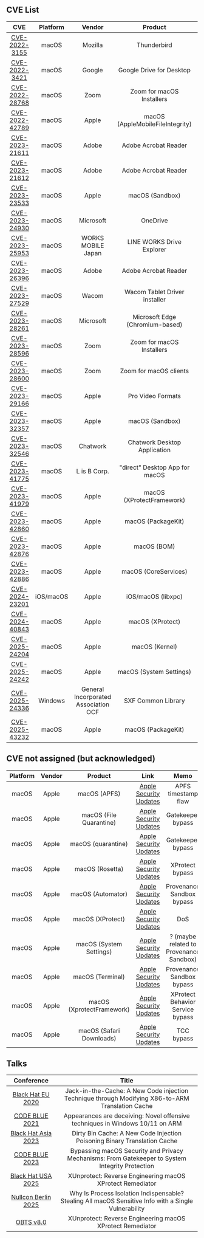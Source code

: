 ## CVE List

|CVE|Platform|Vendor|Product|Classification|
|:--:|:--:|:--:|:--:|:--:|
|[CVE-2022-3155](https://www.mozilla.org/en-US/security/advisories/mfsa2022-42/)|macOS|Mozilla|Thunderbird|Gatekeeper bypass|
|[CVE-2022-3421](https://support.google.com/a/answer/7577057)|macOS|Google|Google Drive for Desktop|LPE|
|[CVE-2022-28768](https://explore.zoom.us/en/trust/security/security-bulletin/?filter-cve=CVE-2022-28768&filter=&keywords=)|macOS|Zoom|Zoom for macOS Installers|LPE|
|[CVE-2022-42789](https://support.apple.com/en-us/HT213488)|macOS|Apple|macOS (AppleMobileFileIntegrity)|TCC bypass|
|[CVE-2023-21611](https://helpx.adobe.com/security/products/acrobat/apsb23-01.html)|macOS|Adobe|Adobe Acrobat Reader|LPE|
|[CVE-2023-21612](https://helpx.adobe.com/security/products/acrobat/apsb23-01.html)|macOS|Adobe|Adobe Acrobat Reader|LPE|
|[CVE-2023-23533](https://support.apple.com/en-us/HT213670)|macOS|Apple|macOS (Sandbox)|SIP bypass|
|[CVE-2023-24930](https://msrc.microsoft.com/update-guide/vulnerability/CVE-2023-24930)|macOS|Microsoft|OneDrive|LPE|
|[CVE-2023-25953](https://jvn.jp/en/jp/JVN01937209/index.html)|macOS|WORKS MOBILE Japan|LINE WORKS Drive Explorer|TCC bypass|
|[CVE-2023-26396](https://helpx.adobe.com/security/products/acrobat/apsb23-24.html)|macOS|Adobe|Adobe Acrobat Reader|LPE|
|[CVE-2023-27529](https://jvn.jp/en/jp/JVN90278893/)|macOS|Wacom|Wacom Tablet Driver installer|LPE|
|[CVE-2023-28261](https://msrc.microsoft.com/update-guide/vulnerability/CVE-2023-28261)|macOS|Microsoft|Microsoft Edge (Chromium-based)|LPE|
|[CVE-2023-28596](https://explore.zoom.us/en/trust/security/security-bulletin/?filter-cve=CVE-2023-28596&filter=&keywords=)|macOS|Zoom|Zoom for macOS Installers|LPE|
|[CVE-2023-28600](https://explore.zoom.us/en/trust/security/security-bulletin/?filter-cve=CVE-2023-28600&filter=&keywords=)|macOS|Zoom|Zoom for macOS clients|LPE|
|[CVE-2023-29166](https://support.apple.com/en-us/HT213882)|macOS|Apple|Pro Video Formats|SIP bypass|
|[CVE-2023-32357](https://support.apple.com/en-us/HT213758)|macOS|Apple|macOS (Sandbox)|TCC bypass|
|[CVE-2023-32546](https://jvn.jp/en/jp/JVN96828492/)|macOS|Chatwork|Chatwork Desktop Application|TCC bypass|
|[CVE-2023-41775](https://jvn.jp/en/jp/JVN42691027/)|macOS|L is B Corp.|"direct" Desktop App for macOS|TCC bypass|
|[CVE-2023-41979](https://support.apple.com/en-us/HT213940)|macOS|Apple|macOS (XProtectFramework)|SIP bypass|
|[CVE-2023-42860](https://support.apple.com/en-us/HT213985)|macOS|Apple|macOS (PackageKit)|SIP bypass|
|[CVE-2023-42876](https://support.apple.com/en-us/HT213940)|macOS|Apple|macOS (BOM)|Out-of-bounds read|
|[CVE-2023-42886](https://support.apple.com/en-us/HT214036)|macOS|Apple|macOS (CoreServices)|Buffer overread|
|[CVE-2024-23201](https://support.apple.com/en-us/HT214085)|iOS/macOS|Apple|iOS/macOS (libxpc)|DoS|
|[CVE-2024-40843](https://support.apple.com/en-us/121238)|macOS|Apple|macOS (XProtect)|TCC bypass|
|[CVE-2025-24204](https://support.apple.com/en-us/122373#:~:text=CVE%2D2025%2D24204:%20Koh%20M.%20Nakagawa%20(@tsunek0h)%20of%20FFRI%20Security%2C%20Inc.)|macOS|Apple|macOS (Kernel)|TCC bypass & keychain dump|
|[CVE-2025-24242](https://support.apple.com/en-us/122373#:~:text=CVE%2D2025%2D24242:%20Koh%20M.%20Nakagawa%20(@tsunek0h)%20of%20FFRI%20Security%2C%20Inc.)|macOS|Apple|macOS (System Settings)|SIP & TCC bypass|
|[CVE-2025-24336](https://jvn.jp/en/jp/JVN23839833/index.html)|Windows|General Incorporated Association OCF|SXF Common Library|DoS|
|[CVE-2025-43232](https://support.apple.com/en-us/124149#:~:text=CVE%2D2025%2D43232:%20Koh%20M.%20Nakagawa%20(@tsunek0h))|macOS|Apple|macOS (PackageKit)|SIP bypass|

## CVE not assigned (but acknowledged)

|Platform|Vendor|Product|Link|Memo|
|:--:|:--:|:--:|:--:|:--:|
|macOS|Apple|macOS (APFS)|[Apple Security Updates](https://support.apple.com/en-us/HT212804)|APFS timestamp flaw|
|macOS|Apple|macOS (File Quarantine)|[Apple Security Updates](https://support.apple.com/en-us/HT213670)|Gatekeeper bypass|
|macOS|Apple|macOS (quarantine)|[Apple Security Updates](https://support.apple.com/en-us/HT213670)|Gatekeeper bypass|
|macOS|Apple|macOS (Rosetta)|[Apple Security Updates](https://support.apple.com/en-us/HT213758)|XProtect bypass|
|macOS|Apple|macOS (Automator)|[Apple Security Updates](https://support.apple.com/en-us/121238)|Provenance Sandbox bypass|
|macOS|Apple|macOS (XProtect)|[Apple Security Updates](https://support.apple.com/en-us/120895)|DoS|
|macOS|Apple|macOS (System Settings)|[Apple Security Updates](https://support.apple.com/en-us/121238)|? (maybe related to Provenance Sandbox)|
|macOS|Apple|macOS (Terminal)|[Apple Security Updates](https://support.apple.com/en-us/121238)|Provenance Sandbox bypass|
|macOS|Apple|macOS (XprotectFramework)|[Apple Security Updates](https://support.apple.com/en-us/121238)|XProtect Behavior Service bypass|
|macOS|Apple|macOS (Safari Downloads)|[Apple Security Updates](https://support.apple.com/en-us/122373#:~:text=acknowledge-,Koh%20M.%20Nakagawa%20(@tsunek0h),-of)|TCC bypass|

## Talks

|Conference|Title|
|:--:|:--:|
|[Black Hat EU 2020](https://www.blackhat.com/eu-20/briefings/schedule/#jack-in-the-cache-a-new-code-injection-technique-through-modifying-x-to-arm-translation-cache-21324)|Jack-in-the-Cache: A New Code injection Technique through Modifying X86-to-ARM Translation Cache|
|[CODE BLUE 2021](https://archive.codeblue.jp/2021/talks/?content=talks_4)|Appearances are deceiving: Novel offensive techniques in Windows 10/11 on ARM|
|[Black Hat Asia 2023](https://www.blackhat.com/asia-23/briefings/schedule/index.html#dirty-bin-cache-a-new-code-injection-poisoning-binary-translation-cache-30907)|Dirty Bin Cache: A New Code Injection Poisoning Binary Translation Cache|
|[CODE BLUE 2023](https://codeblue.jp/2023/en/talks/?content=talks_3)|Bypassing macOS Security and Privacy Mechanisms: From Gatekeeper to System Integrity Protection|
|[Black Hat USA 2025](https://www.blackhat.com/us-25/briefings/schedule/index.html#xunprotect-reverse-engineering-macos-xprotect-remediator-44791)|XUnprotect: Reverse Engineering macOS XProtect Remediator|
|[Nullcon Berlin 2025](https://nullcon.net/berlin-2025/speaker-speaker-why-is-process-isolation-indispensable)|Why Is Process Isolation Indispensable? Stealing All macOS Sensitive Info with a Single Vulnerability|
|[OBTS v8.0](https://objectivebythesea.org/v8/talks.html#:~:text=XUnprotect:%20Reverse%20Engineering%20macOS%20XProtect%20Remediator)|XUnprotect: Reverse Engineering macOS XProtect Remediator|
